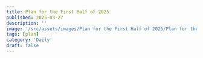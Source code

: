 ```yaml
---
title: Plan for the First Half of 2025
published: 2025-03-27
description: ''
image: '/src/assets/images/Plan for the First Half of 2025/Plan for the First Half of 2025 cover.png'
tags: [plan]
category: 'Daily'
draft: false 
---
```

